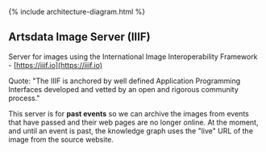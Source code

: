 
{% include architecture-diagram.html %}

Artsdata Image Server (IIIF)
--------------

Server for images using the International Image Interoperability Framework - [https://iiif.io](https://iiif.io)

Quote: "The IIIF is anchored by well defined Application Programming Interfaces developed and vetted by an open and rigorous community process."

This server is for **past events** so we can archive the images from events that have passed and their web pages are no longer online. At the moment, and until an event is past, the knowledge graph uses the "live" URL of the image from the source website.
